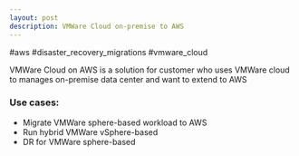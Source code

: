 ```yaml
---
layout: post
description: VMWare Cloud on-premise to AWS
---
```


#aws #disaster_recovery_migrations #vmware_cloud

VMWare Cloud on AWS is a solution for customer who uses VMWare cloud to manages on-premise data center and want to extend to AWS

### Use cases:
- Migrate VMWare sphere-based workload to AWS
- Run hybrid VMWare vSphere-based
- DR for VMWare sphere-based

